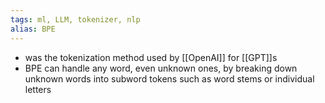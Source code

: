 ```yaml
---
tags: ml, LLM, tokenizer, nlp
alias: BPE
---
```


- was the tokenization method used by [[OpenAI]] for [[GPT]]s
- BPE can handle any word, even unknown ones, by breaking down unknown words into subword tokens such as word stems or individual letters